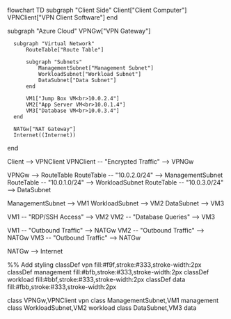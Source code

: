 flowchart TD
  subgraph "Client Side"
      Client["Client Computer"]
      VPNClient["VPN Client Software"]
  end
  
  subgraph "Azure Cloud"
      VPNGw["VPN Gateway"]
      
      subgraph "Virtual Network"
          RouteTable["Route Table"]
          
          subgraph "Subnets"
              ManagementSubnet["Management Subnet"]
              WorkloadSubnet["Workload Subnet"]
              DataSubnet["Data Subnet"]
          end
          
          VM1["Jump Box VM<br>10.0.2.4"]
          VM2["App Server VM<br>10.0.1.4"]
          VM3["Database VM<br>10.0.3.4"]
      end
      
      NATGw["NAT Gateway"]
      Internet((Internet))
  end
  
  Client --> VPNClient
  VPNClient -- "Encrypted Traffic" --> VPNGw
  
  VPNGw --> RouteTable
  RouteTable -- "10.0.2.0/24" --> ManagementSubnet
  RouteTable -- "10.0.1.0/24" --> WorkloadSubnet
  RouteTable -- "10.0.3.0/24" --> DataSubnet
  
  ManagementSubnet --> VM1
  WorkloadSubnet --> VM2
  DataSubnet --> VM3
  
  VM1 -- "RDP/SSH Access" --> VM2
  VM2 -- "Database Queries" --> VM3
  
  VM1 -- "Outbound Traffic" --> NATGw
  VM2 -- "Outbound Traffic" --> NATGw
  VM3 -- "Outbound Traffic" --> NATGw
  
  NATGw --> Internet
  
  %% Add styling
  classDef vpn fill:#f9f,stroke:#333,stroke-width:2px
  classDef management fill:#bfb,stroke:#333,stroke-width:2px
  classDef workload fill:#bbf,stroke:#333,stroke-width:2px
  classDef data fill:#fbb,stroke:#333,stroke-width:2px
  
  class VPNGw,VPNClient vpn
  class ManagementSubnet,VM1 management
  class WorkloadSubnet,VM2 workload
  class DataSubnet,VM3 data